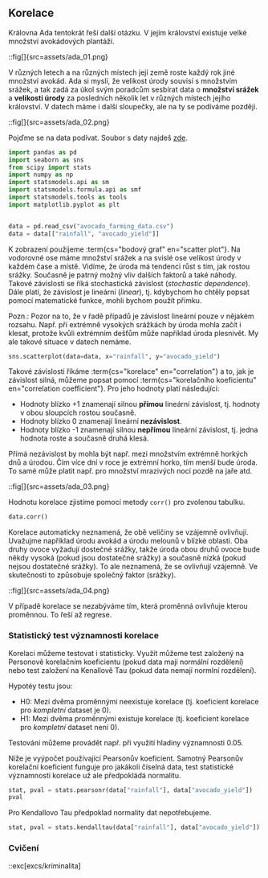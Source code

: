 ## Korelace

Královna Ada tentokrát řeší další otázku. V jejím království existuje velké množství avokádových plantáží.

::fig[]{src=assets/ada_01.png}

V různých letech a na různých místech její země roste každý rok jiné množství avokád. Ada si myslí, že velikost úrody souvisí s množstvím srážek, a tak zadá za úkol svým poradcům sesbírat data o **množství srážek** a **velikosti úrody** za posledních několik let v různých místech jejího království. V datech máme i další sloupečky, ale na ty se podíváme později.

::fig[]{src=assets/ada_02.png}

Pojďme se na data podívat. Soubor s daty najdeš [zde](assets/avocado_farming_data.csv).

```python
import pandas as pd
import seaborn as sns
from scipy import stats
import numpy as np
import statsmodels.api as sm
import statsmodels.formula.api as smf
import statsmodels.tools as tools
import matplotlib.pyplot as plt


data = pd.read_csv("avocado_farming_data.csv")
data = data[["rainfall", "avocado_yield"]]
```

K zobrazení použijeme :term{cs="bodový graf" en="scatter plot"}. Na vodorovné ose máme množství srážek a na svislé ose velikost úrody v každém čase a místě. Vidíme, že úroda má tendenci růst s tím, jak rostou srážky. Současně je patrný možný vliv dalších faktorů a také náhody. Takové závislosti se říká stochastická závislost (*stochastic dependence*). Dále platí, že závislost je lineární (*linear*), tj. kdybychom ho chtěly popsat pomocí matematické funkce, mohli bychom použít přímku.

Pozn.: Pozor na to, že v řadě případů je závislost lineární pouze v nějakém rozsahu. Např. pří extrémně vysokých srážkách by úroda mohla začít i klesat, protože kvůli extrémním dešťům může například úroda plesnivět. My ale takové situace v datech nemáme.

```python
sns.scatterplot(data=data, x="rainfall", y="avocado_yield")
```
    
Takové závislosti říkáme :term{cs="korelace" en="correlation"} a to, jak je závislost silná, můžeme popsat pomocí :term{cs="korelačního koeficientu" en="correlation coefficient"}. Pro jeho hodnoty platí následující:

- Hodnoty blízko +1 znamenají silnou **přímou** lineární závislost, tj. hodnoty v obou sloupcích rostou současně.
- Hodnoty blízko 0 znamenají lineární **nezávislost**.
- Hodnoty blízko -1 znamenají silnou **nepřímou** lineární závislost, tj. jedna hodnota roste a současně druhá klesá.

Přímá nezávislost by mohla být např. mezi množstvím extrémně horkých dnů a úrodou. Čím více dní v roce je extrémní horko, tím menší bude úroda. To samé může platit např. pro množství mrazivých nocí pozdě na jaře atd.

::fig[]{src=assets/ada_03.png}

Hodnotu korelace zjistíme pomocí metody `corr()` pro zvolenou tabulku.

```python
data.corr()
```

Korelace automaticky neznamená, že obě veličiny se vzájemně ovlivňují. Uvažujme například úrodu avokád a úrodu melounů v blízké oblasti. Oba druhy ovoce vyžadují dostečné srážky, takže úroda obou druhů ovoce bude někdy vysoká (pokud jsou dostatečné srážky) a současně nízká (pokud nejsou dostatečné srážky). To ale neznamená, že se ovlivňují vzájemně. Ve skutečnosti to způsobuje společný faktor (srážky).

::fig[]{src=assets/ada_04.png}

V případě korelace se nezabýváme tím, která proměnná ovlivňuje kterou proměnnou. To řeší až regrese.

### Statistický test významnosti korelace

Korelaci můžeme testovat i statisticky. Využít můžeme test založený na Personově korelačním koeficientu (pokud data mají normální rozdělení) nebo test založení na Kenallově Tau (pokud data nemají normlní rozdělení).

Hypotéy testu jsou:

* H0: Mezi dvěma proměnnými neexistuje korelace (tj. koeficient korelace pro *kompletní* dataset je 0).
* H1: Mezi dvěma proměnnými existuje korelace (tj. koeficient korelace pro *kompletní* dataset není 0).

Testování můžeme provádět např. při využití hladiny významnosti 0.05.

Níže je vyýpočet používající Pearsonův koeficient. Samotný Pearsonův korelační koeficient funguje pro jakákoli číselná data, test statistické významnosti korelace už ale předpokládá normalitu.

```python
stat, pval = stats.pearsonr(data["rainfall"], data["avocado_yield"])
pval
```

Pro Kendallovo Tau předpoklad normality dat nepotřebujeme.

```python
stat, pval = stats.kendalltau(data["rainfall"], data["avocado_yield"])
```

### Cvičení

::exc[excs/kriminalita]

